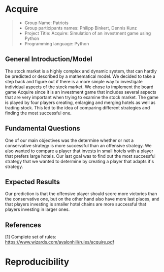 # Acquire

> * Group Name: Patriots
> * Group participants names: Philipp Binkert, Dennis Kunz
> * Project Title: Acquire: Simulation of an investment game using Python
> * Programming language: Python

## General Introduction/Model
The stock market is a highly complex and dynamic system, that can hardly be predicted or described by a mathematical model. We decided to take a step back and figure out if there is a more simple way to investigate individual aspects of the stock market. We chose to implement the board game Acquire since it is an investment game that includes several aspects that are very important when trying to examine the stock market. The game is played by four players creating, enlarging and merging hotels as well as trading stock. This led to the idea of comparing different strategies and finding the most successful one.

## Fundamental Questions
One of our main objectives was the determine whether or not a conservative strategy is more successful than an offensive strategy. We also wanted to compare a player that invests in small hotels with a player that prefers large hotels. Our last goal was to find out the most successful strategy that we wanted to determine by creating a player that adapts it's strategy.

## Expected Results
Our prediction is that the offensive player should score more victories than the conservative one, but on the other hand also have more last places, and that players investing is smaller hotel chains are more successful that players investing in larger ones.

## References 
[1] Complete set of rules: https://www.wizards.com/avalonhill/rules/acquire.pdf


# Reproducibility

